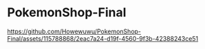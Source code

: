 # PokemonShop-Final



https://github.com/Howewuwu/PokemonShop-Final/assets/115788868/2eac7a24-d19f-4560-9f3b-42388243ce51

